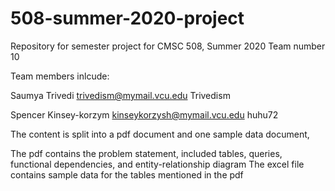 # 508-summer-2020-project
Repository for semester project for CMSC 508, Summer 2020 Team number 10

Team members inlcude:

Saumya Trivedi
trivedism@mymail.vcu.edu
Trivedism

Spencer Kinsey-korzym
kinseykorzysh@mymail.vcu.edu
huhu72

The content is split into a pdf document and one sample data document,

The pdf contains the problem statement, included tables, queries, functional dependencies, and entity-relationship diagram
The excel file contains sample data for the tables mentioned in the pdf
